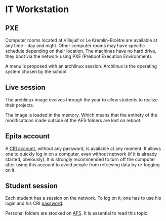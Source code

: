 # IT Workstation

## PXE

Computer rooms located at Villejuif or Le Kremlin-Bicêtre are available at any
time - day and night. Other computer rooms may have specific schedule depending
on their location. The machines have no hard drive, they boot via the network
using PXE (Preboot Execution Environment).

A menu is proposed with an archlinux session. Archlinux is the operating
system chosen by the school.

## Live session

The archlinux image evolves through the year to allow students to realize
their projects.

The image is loaded in the memory. Which means that the entirety of the
modifications made outside of the AFS folders are lost on reboot.

## Epita account

A [CRI account](accounts.md), without any password, is available at any moment.
It allows one to quickly log in on a computer, even without network (if it is
already started, obviously). It is strongly recommended to turn off the
computer after using this account to avoid people from retrieving data by
re-logging on it.

## Student session

Each student has a session on the network. To log on it, one has to use his
login and his CRI [password](passwords.md).

Personal folders are stocked on [AFS](afs.md). It is essential to read this
topic.

